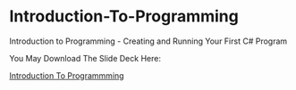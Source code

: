 
# Introduction-To-Programming
Introduction to Programming - Creating and Running Your First C# Program

You May Download The Slide Deck Here:

<a href='Introduction-To-Programming/blob/master/Introduction%20To%20Programming-Audience.pptx'>Introduction To Programmming</a>
